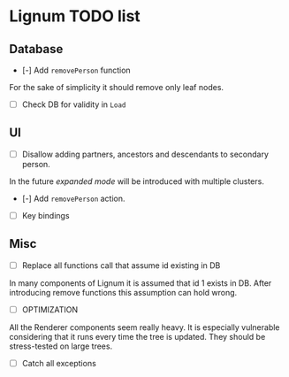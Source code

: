 
# Lignum TODO list

## Database 

- [-] Add `removePerson` function
     
For the sake of simplicity it should remove only leaf nodes.

- [ ] Check DB for validity in `Load`


## UI

- [ ] Disallow adding partners, ancestors and descendants to secondary person.

In the future *expanded mode* will be introduced with multiple clusters.

- [-] Add `removePerson` action.

- [ ] Key bindings


## Misc

- [ ] Replace all functions call that assume id existing in DB 

In many components of Lignum it is assumed that id 1 exists in DB. After
introducing remove functions this assumption can hold wrong. 

- [ ] OPTIMIZATION

All the Renderer components seem really heavy. It is especially vulnerable
considering that it runs every time the tree is updated.
They should be stress-tested on large trees. 

- [ ] Catch all exceptions

